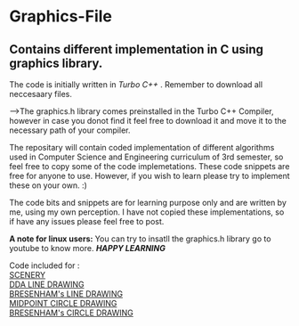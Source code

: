 # Graphics-File
## Contains different implementation in C using graphics library.

The code is initially written in _Turbo C++_  . Remember to download all neccesaary files.

 -->The graphics.h library comes preinstalled in the Turbo C++ Compiler, however in case you donot find it feel free to download it and move it to the necessary path of your compiler.

The repositary will contain coded implementation of different algorithms used in Computer Science and Engineering curriculum of 3rd semester, so feel free to copy some of the code implemetations. These code snippets are free for anyone to use. However, if you wish to learn please try to implement these on your own. :)

 The code bits and snippets are for learning purpose only and are written by me, using my own perception. I have not copied these implementations, so if have any issues please feel free to post.

 __A note for linux users:__ You can try to insatll the graphics.h library go to youtube to know more.
___HAPPY LEARNING___


Code included for : <br>
<a href="https://github.com/Manaujseed/Graphics-File/blob/master/HUTSCENE.CPP"> SCENERY</a> <br>
<a href="https://github.com/Manaujseed/Graphics-File/blob/master/DDA%20Line%20Drawing.CPP"> DDA LINE DRAWING</a><br>
<a href="https://github.com/Manaujseed/Graphics-File/blob/master/Bresenham%20Line%20Drawing%20Algorithm.CPP"> BRESENHAM's LINE DRAWING</a><br>
<a href="https://github.com/Manaujseed/Graphics-File/blob/master/Mid%20Point%20Circle%20Algorithm.CPP">MIDPOINT CIRCLE DRAWING </a><br>
<a href="https://github.com/Manaujseed/Graphics-File/blob/master/Bresenham%20Circle%20Drawing%20Algorithm.CPP"> BRESENHAM's CIRCLE DRAWING</a><br>
